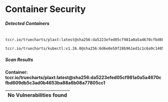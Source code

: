 # Container Security

##### Detected Containers

          tccr.io/truecharts/plaxt:latest@sha256:da5223efed05cf981a0a5a4670cfbd609db5c3ad0b4653ba88a6b08a77805cc1
          tccr.io/truecharts/kubectl:v1.26.0@sha256:6d6e0e50f28b961ed1c1c6a9c140553238641591fbdc9ac7c1a348636f78c552

##### Scan Results

**Container: tccr.io/truecharts/plaxt:latest@sha256:da5223efed05cf981a0a5a4670cfbd609db5c3ad0b4653ba88a6b08a77805cc1**



| No Vulnerabilities found         |
|:---------------------------------|

